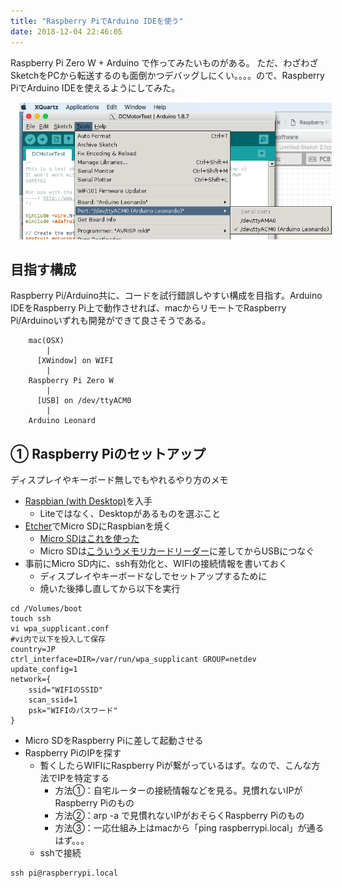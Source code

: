 ```yaml
---
title: "Raspberry PiでArduino IDEを使う"
date: 2018-12-04 22:46:05
---
```


Raspberry Pi Zero W + Arduino で作ってみたいものがある。
ただ、わざわざSketchをPCから転送するのも面倒かつデバッグしにくい。。。。ので、Raspberry PiでArduino IDEを使えるようにしてみた。

<img src="../assets/2018-12-04-ok.png" style="width:500px;margin-left:1em;">

## 目指す構成
Raspberry Pi/Arduino共に、コードを試行錯誤しやすい構成を目指す。Arduino IDEをRaspberry Pi上で動作させれば、macからリモートでRaspberry Pi/Arduinoいずれも開発ができて良さそうである。

        mac(OSX) 
            |
          [XWindow] on WIFI 
            |
        Raspberry Pi Zero W
            |
          [USB] on /dev/ttyACM0 
            |
        Arduino Leonard

## ① Raspberry Piのセットアップ
ディスプレイやキーボード無しでもやれるやり方のメモ
- [Raspbian (with Desktop)](https://www.raspberrypi.org/downloads/raspbian/)を入手
    - Liteではなく、Desktopがあるものを選ぶこと
- [Etcher](https://www.balena.io/etcher/)でMicro SDにRaspbianを焼く
    - [Micro SDはこれを使った](https://www.amazon.co.jp/gp/product/B01FTF7EH2)
    - Micro SDは[こういうメモリカードリーダー](https://www.amazon.co.jp/dp/B009D79VH4/ref=psdc_2151953051_t1_B006WEP0E4)に差してからUSBにつなぐ
- 事前にMicro SD内に、ssh有効化と、WIFIの接続情報を書いておく
    - ディスプレイやキーボードなしでセットアップするために
    - 焼いた後挿し直してから以下を実行
```shell
cd /Volumes/boot
touch ssh
vi wpa_supplicant.conf
#vi内で以下を投入して保存
country=JP
ctrl_interface=DIR=/var/run/wpa_supplicant GROUP=netdev
update_config=1
network={
    ssid="WIFIのSSID"
    scan_ssid=1
    psk="WIFIのパスワード"
}
```
- Micro SDをRaspberry Piに差して起動させる
- Raspberry PiのIPを探す
    - 暫くしたらWIFIにRaspberry Piが繋がっているはず。なので、こんな方法でIPを特定する
        - 方法①：自宅ルーターの接続情報などを見る。見慣れないIPがRaspberry Piのもの
        - 方法②：arp -a で見慣れないIPがおそらくRaspberry Piのもの
        - 方法③：一応仕組み上はmacから「ping raspberrypi.local」が通るはず。。。
    - sshで接続
```shell
ssh pi@raspberrypi.local
```
